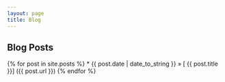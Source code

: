 ```yaml
---
layout: page
title: Blog
---
```


## Blog Posts

{% for post in site.posts %}
	* {{ post.date | date_to_string }} &raquo; [ {{ post.title }}] ({{ post.url }})
{% endfor %}